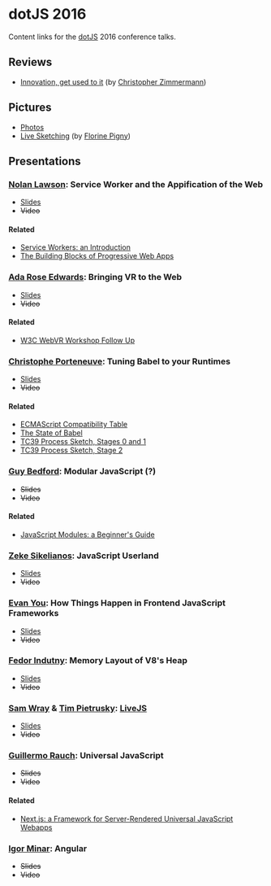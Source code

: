 # dotJS 2016

Content links for the [dotJS](https://www.dotjs.io/) 2016 conference talks.

## Reviews

- [Innovation, get used to it](https://www.magnolia-cms.com/blogs/christopher-zimmermann/detail~@innovation--get-used-to-it.---dotjs-2016-conference-report~.html) (by [Christopher Zimmermann](https://twitter.com/basel_js))

## Pictures

- [Photos](https://www.flickr.com/photos/97226415@N08/sets/72157675822234502/)
- [Live Sketching](https://www.flickr.com/photos/97226415@N08/sets/72157673584112393/) (by [Florine Pigny](https://twitter.com/FlorinePigny))

## Presentations

### [Nolan Lawson](https://twitter.com/nolanlawson): Service Worker and the Appification of the Web

- [Slides](https://nolanlawson.github.io/dotjs-2016/)
- ~~Video~~

#### Related 

- [Service Workers: an Introduction](https://developers.google.com/web/fundamentals/getting-started/primers/service-workers)
- [The Building Blocks of Progressive Web Apps](https://www.smashingmagazine.com/2016/09/the-building-blocks-of-progressive-web-apps/)

### [Ada Rose Edwards](http://twitter.com/Lady_Ada_King): Bringing VR to the Web

- [Slides](https://ada.is/webvr/talk-dot-js.html)
- ~~Video~~

#### Related

- [W3C WebVR Workshop Follow Up](https://medium.com/samsung-internet-dev/w3c-webvr-workshop-follow-up-bcfe6558ccba#.jyl3peckz)

### [Christophe Porteneuve](https://twitter.com/porteneuve): Tuning Babel to your Runtimes

- [Slides](https://tdd.github.io/dotjs2016-babel-tuning/)
- ~~Video~~

#### Related

- [ECMAScript Compatibility Table](https://kangax.github.io/compat-table/)
- [The State of Babel](https://babeljs.io/blog/2016/12/07/the-state-of-babel)
- [TC39 Process Sketch, Stages 0 and 1](https://thefeedbackloop.xyz/tc39-a-process-sketch-stages-0-and-1/)
- [TC39 Process Sketch, Stage 2](https://thefeedbackloop.xyz/tc39-process-sketch-stage-2/)

### [Guy Bedford](https://twitter.com/guybedford): Modular JavaScript (?)

- ~~Slides~~
- ~~Video~~

#### Related

- [JavaScript Modules: a Beginner's Guide](https://medium.freecodecamp.com/javascript-modules-a-beginner-s-guide-783f7d7a5fcc#.gn9ymycjy)

### [Zeke Sikelianos](http://twitter.com/zeke): JavaScript Userland

- [Slides](https://github.com/zeke/javascript-userland)
- ~~Video~~

### [Evan You](https://twitter.com/youyuxi): How Things Happen in Frontend JavaScript Frameworks

- [Slides](https://docs.google.com/presentation/d/1_BlJxudppfKmAtfbNIcqNwzrC5vLrR_h1e09apcpdNY/)
- ~~Video~~

### [Fedor Indutny](https://twitter.com/indutny): Memory Layout of V8's Heap

- [Slides](http://paris2016.talks.darksi.de/)
- ~~Video~~

### [Sam Wray](https://twitter.com/_2xAA) & [Tim Pietrusky](https://twitter.com/timpietrusky): [LiveJS](http://livejs.network/)

- [Slides](https://github.com/livejs/dotjs2016)
- ~~Video~~

### [Guillermo Rauch](https://twitter.com/rauchg): Universal JavaScript

- ~~Slides~~
- ~~Video~~

#### Related

- [Next.js: a Framework for Server-Rendered Universal JavaScript Webapps](https://zeit.co/blog/next)

### [Igor Minar](https://twitter.com/IgorMinar): Angular

- ~~Slides~~
- ~~Video~~
